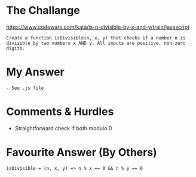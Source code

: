 # The Challange

https://www.codewars.com/kata/is-n-divisible-by-x-and-y/train/javascript

```
Create a function isDivisible(n, x, y) that checks if a number n is divisible by two numbers x AND y. All inputs are positive, non-zero digits.
```

# My Answer

```
- See .js file
```

# Comments & Hurdles

- Straightforward check if both modulo 0

# Favourite Answer (By Others)

```
isDivisible = (n, x, y) => n % x == 0 && n % y == 0
```
